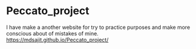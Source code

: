 # Peccato_project
I have make a another website for try to practice purposes and make more conscious about of mistakes of mine.
https://mdsajit.github.io/Peccato_project/
